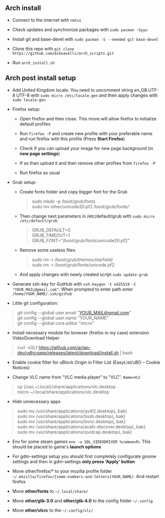 ## Arch install

- Connect to the internet with `nmtui`

- Check updates and synchronize packages with `sudo pacman -Syyu`

- Install git and base-devel with `sudo pacman -S --needed git base-devel`

- Clone this repo with `git clone https://github.com/mikoavelli/arch_scripts.git`

- Run `arch_install.sh`

## Arch post install setup

- Add United Kingdom locale. You need to uncomment string en_GB.UTF-8 UTF-8 with `sudo micro /etc/locale.gen` and then apply changes with `sudo locale-gen`

- Firefox setup:

    - Open firefox and then close. This move will allow firefox to initialize default profiles

    - Run `firefox -P` and create new profile with your preferable name and run firefox with this profile (Press **Start Firefox**)

    - Check if you can upload your image for new page background (in **new page settings**)
  
    - If so than upload it and then remove other profiles from `firefox -P`
  
    - Run firefox as usual

- Grub setup:

    - Create fonts folder and copy bigger font for the Grub 
  
      > sudo mkdir -p /boot/grub/fonts\
        sudo mv other/unicode20.pf2 /boot/grub/fonts/`

    - Then change next parameters in /etc/default/grub with `sudo micro /etc/default/grub`

      > GRUB_DEFAULT=0\
        GRUB_TIMEOUT=1\
        GRUB_FONT="/boot/grub/fonts/unicode20.pf2"

    - Remove some useless files:

      > sudo rm -r /boot/grub/themes/starfield/\
        sudo rm -r /boot/grub/fonts/unicode.pf2 

    - And apply changes with newly created script `sudo update-grub`

- Generate ssh-key for GutHub with `ssh-keygen -t ed25519 -C "YOUR_MAIL@gmail.com"`. When prompted to enter path enter `/home/YOUR_NAME/.ssh/github`

- Little git configuration:

>   git config --global user.email "YOUR_MAIL@gmail.com"\
    git config --global user.name "YOUR_NAME"\
    git config --global core.editor "micro"

- Install necessary module for browser (firefox in my case) extension VideoDownload Helper

>   curl -sSLf https://github.com/aclap-dev/vdhcoapp/releases/latest/download/install.sh | bash

- Enable cookie filter for uBlock Origin in Filter List (EasyList/uBO – Cookie Notices)

- Change VLC name from "VLC media player" to "VLC". `Name=VLC`

>   cp {/usr,~/.local}/share/applications/vlc.desktop\
    micro ~/.local/share/applications/vlc.desktop

- Hide unnecessary apps

>   sudo mv /usr/share/applications/qv4l2.desktop{,.bak}\
    sudo mv /usr/share/applications/bssh.desktop{,.bak}\
    sudo mv /usr/share/applications/bvnc.desktop{,.bak}\
    sudo mv /usr/share/applications/avahi-discover.desktop{,.bak}\
    sudo mv /usr/share/applications/qvidcap.desktop{,.bak}

- Env for some steam games `env -u SDL_VIDEODRIVER %command%`. This should be placed to game's **launch options**

- For gdm-settings setup you should first completely configurate gnome settings and then in gdm-settings **only press 'Apply' button**

- Move other/firefox/* to your mozilla profile folder `~/.mozilla/firefox/{some-numbers-and-letters}YOUR_NAME/`. And restart firefox

- Move **other/fonts** to `~/.local/share/`

- Move **other/gtk-3.0** and **other/gtk-4.0** to the config folder `~/.config`

- Move **other/vlcrc** to the `~/.config/vlc/`